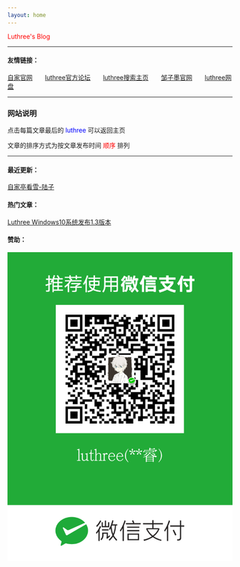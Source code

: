 ```yaml
---
layout: home
---
```


<font color="red">Luthree's Blog</font>

------

#### 友情链接：

[自家官网](https://zjxp.luthree.tk)&ensp;&ensp;&ensp;&ensp;[luthree官方论坛](http://bbs.luthree.ml)&ensp;&ensp;&ensp;&ensp;[luthree搜索主页](https://s.luthree.tk/)&ensp;&ensp;&ensp;&ensp;[邹子墨官网](https://zzm.luthree.tk)&ensp;&ensp;&ensp;&ensp;[luthree网盘](http://pan.luthree.tk)

------

### 网站说明

点击每篇文章最后的 <font color="blue"> luthree </font> 可以返回主页

文章的排序方式为按文章发布时间 <font color="red">顺序</font> 排列

------

#### 最近更新：

[自家亭看雪-陆子](https://luthree.tk/posts/2021-11-15-1_%E6%B6%88%E7%81%AD%E9%82%B9%E9%82%B9.html)

#### 热门文章：

[Luthree Windows10系统发布1.3版本](https://luthree.tk/posts/2021-10-10-1_Luthree_Windows10.html)

#### 赞助：

![微信收款码](/img/mm_facetoface_collect_qrcode_1632534792604.png "赞助")
